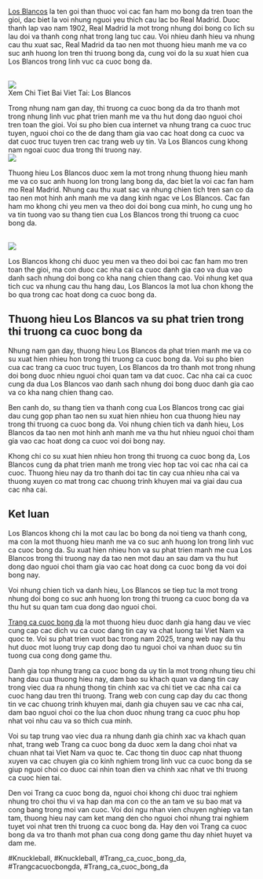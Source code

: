 <p><a href="https://affcup.net/los-blancos/">Los Blancos</a> la ten goi than thuoc voi cac fan ham mo bong da tren toan the gioi, dac biet la voi nhung nguoi yeu thich cau lac bo Real Madrid. Duoc thanh lap vao nam 1902, Real Madrid la mot trong nhung doi bong co lich su lau doi va thanh cong nhat trong lang tuc cau. Voi nhieu danh hieu va nhung cau thu xuat sac, Real Madrid da tao nen mot thuong hieu manh me va co suc anh huong lon tren thi truong bong da, cung voi do la su xuat hien cua Los Blancos trong linh vuc ca cuoc bong da.</p><br><img src="https://affcup.net/wp-content/uploads/2024/12/los-blancos-1.webp"></br>
Xem Chi Tiet Bai Viet Tai: Los Blancos<p>Trong nhung nam gan day, thi truong ca cuoc bong da da tro thanh mot trong nhung linh vuc phat trien manh me va thu hut dong dao nguoi choi tren toan the gioi. Voi su pho bien cua internet va nhung trang ca cuoc truc tuyen, nguoi choi co the de dang tham gia vao cac hoat dong ca cuoc va dat cuoc truc tuyen tren cac trang web uy tin. Va Los Blancos cung khong nam ngoai cuoc dua trong thi truong nay.<br><img src="https://affcup.net/wp-content/uploads/2024/11/so-do-bong-da-11-nguoi-anh-dai-dien.webp"></br><p>Thuong hieu Los Blancos duoc xem la mot trong nhung thuong hieu manh me va co suc anh huong lon trong lang bong da, dac biet la voi cac fan ham mo Real Madrid. Nhung cau thu xuat sac va nhung chien tich tren san co da tao nen mot hinh anh manh me va dang kinh ngac ve Los Blancos. Cac fan ham mo khong chi yeu men va theo doi doi bong cua minh, ho cung ung ho va tin tuong vao su thang tien cua Los Blancos trong thi truong ca cuoc bong da.</p><br><img src="https://affcup.net/wp-content/uploads/2024/11/da-penalty-la-gi-anh-dai-dien.webp"></br><p>Los Blancos khong chi duoc yeu men va theo doi boi cac fan ham mo tren toan the gioi, ma con duoc cac nha cai ca cuoc danh gia cao va dua vao danh sach nhung doi bong co kha nang chien thang cao. Voi nhung ket qua tich cuc va nhung cau thu hang dau, Los Blancos la mot lua chon khong the bo qua trong cac hoat dong ca cuoc bong da.<h2>Thuong hieu Los Blancos va su phat trien trong thi truong ca cuoc bong da</h2><p>Nhung nam gan day, thuong hieu Los Blancos da phat trien manh me va co su xuat hien nhieu hon trong thi truong ca cuoc bong da. Voi su pho bien cua cac trang ca cuoc truc tuyen, Los Blancos da tro thanh mot trong nhung doi bong duoc nhieu nguoi choi quan tam va dat cuoc. Cac nha cai ca cuoc cung da dua Los Blancos vao danh sach nhung doi bong duoc danh gia cao va co kha nang chien thang cao.</p><p>Ben canh do, su thang tien va thanh cong cua Los Blancos trong cac giai dau cung gop phan tao nen su xuat hien nhieu hon cua thuong hieu nay trong thi truong ca cuoc bong da. Voi nhung chien tich va danh hieu, Los Blancos da tao nen mot hinh anh manh me va thu hut nhieu nguoi choi tham gia vao cac hoat dong ca cuoc voi doi bong nay.<p>Khong chi co su xuat hien nhieu hon trong thi truong ca cuoc bong da, Los Blancos cung da phat trien manh me trong viec hop tac voi cac nha cai ca cuoc. Thuong hieu nay da tro thanh doi tac tin cay cua nhieu nha cai va thuong xuyen co mat trong cac chuong trinh khuyen mai va giai dau cua cac nha cai.</p><h2>Ket luan</h2><p>Los Blancos khong chi la mot cau lac bo bong da noi tieng va thanh cong, ma con la mot thuong hieu manh me va co suc anh huong lon trong linh vuc ca cuoc bong da. Su xuat hien nhieu hon va su phat trien manh me cua Los Blancos trong thi truong nay da tao nen mot dau an sau dam va thu hut dong dao nguoi choi tham gia vao cac hoat dong ca cuoc bong da voi doi bong nay.</p><p>Voi nhung chien tich va danh hieu, Los Blancos se tiep tuc la mot trong nhung doi bong co suc anh huong lon trong thi truong ca cuoc bong da va thu hut su quan tam cua dong dao nguoi choi.</p><p><a href="https://affcup.net/">Trang ca cuoc bong da</a> la mot thuong hieu duoc danh gia hang dau ve viec cung cap cac dich vu ca cuoc dang tin cay va chat luong tai Viet Nam va quoc te. Voi su phat trien vuot bac trong nam 2025, trang web nay da thu hut duoc mot luong truy cap dong dao tu nguoi choi va nhan duoc su tin tuong cua cong dong game thu.

Danh gia top nhung trang ca cuoc bong da uy tin la mot trong nhung tieu chi hang dau cua thuong hieu nay, dam bao su khach quan va dang tin cay trong viec dua ra nhung thong tin chinh xac va chi tiet ve cac nha cai ca cuoc hang dau tren thi truong. Trang web con cung cap day du cac thong tin ve cac chuong trinh khuyen mai, danh gia chuyen sau ve cac nha cai, dam bao nguoi choi co the lua chon duoc nhung trang ca cuoc phu hop nhat voi nhu cau va so thich cua minh.

Voi su tap trung vao viec dua ra nhung danh gia chinh xac va khach quan nhat, trang web Trang ca cuoc bong da duoc xem la dang choi nhat va chuan nhat tai Viet Nam va quoc te. Cac thong tin duoc cap nhat thuong xuyen va cac chuyen gia co kinh nghiem trong linh vuc ca cuoc bong da se giup nguoi choi co duoc cai nhin toan dien va chinh xac nhat ve thi truong ca cuoc hien tai.

Den voi Trang ca cuoc bong da, nguoi choi khong chi duoc trai nghiem nhung tro choi thu vi va hap dan ma con co the an tam ve su bao mat va cong bang trong moi van cuoc. Voi doi ngu nhan vien chuyen nghiep va tan tam, thuong hieu nay cam ket mang den cho nguoi choi nhung trai nghiem tuyet voi nhat tren thi truong ca cuoc bong da. Hay den voi Trang ca cuoc bong da va tro thanh mot phan cua cong dong game thu day nhiet huyet va dam me.</p>
#Knuckleball, #Knuckleball, #Trang_ca_cuoc_bong_da, #Trangcacuocbongda, #Trang_ca_cuoc_bong_da
